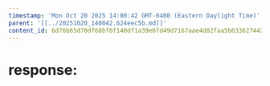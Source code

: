 ```yaml
---
timestamp: 'Mon Oct 20 2025 14:00:42 GMT-0400 (Eastern Daylight Time)'
parent: '[[../20251020_140042.624eec5b.md]]'
content_id: 6d76b65d70df68bf6f140df1a39e6fd49d7167aae4d02faa5b63362744266256
---
```


# response:
